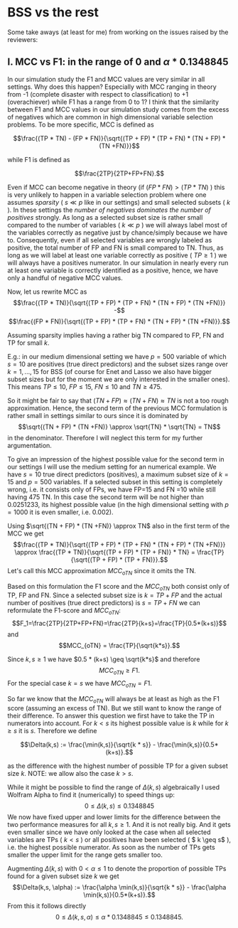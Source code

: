 # BSS vs the rest

Some take aways (at least for me) from working on the issues raised by the reviewers:

## I. MCC vs F1: in the range of $0$ and $\alpha * 0.1348845$
In our simulation study the F1 and MCC values are very similar in all settings. Why does this happen? Especially with MCC ranging in theory from -1 (complete disaster with respect to classification) to +1 (overachiever) while F1 has a range from 0 to 1?
I think that the similarity between F1 and MCC values in our simulation study comes from the excess of negatives which are common in high dimensional variable selection problems. To be more specific, MCC is defined as

$$\frac{(TP * TN) - (FP * FN)}{\sqrt{(TP + FP) * (TP + FN) * (TN + FP) * (TN +FN)}}$$
 	
while F1 is defined as

$$\frac{2TP}{2TP+FP+FN}.$$ 

Even if MCC can become negative in theory (if $(FP * FN)>(TP * TN)$ ) this is very unlikely to happen in a variable selection problem where one assumes *sparsity* ( $s \ll p$ like in our settings) and small selected subsets ( $k$ ). In these settings the *number of negatives dominates the number of positives* strongly. As long as a selected subset size is rather small compared to the number of variables ( $k \ll p$ ) we will always label most of the variables correctly as negative just by chance/simply because we have to. Consequently, even if all selected variables are wrongly labeled as positive, the total number of FP and FN is small compared to TN. Thus, as long as we will label at least one variable correctly as positive ( $TP \geq 1$ ) we will always have a positives numerator. In our simulation in nearly every run at least one variable is correctly identified as a positive, hence, we have only a handful of negative MCC values.

Now, let us rewrite MCC as 
$$\frac{(TP * TN)}{\sqrt{(TP + FP) * (TP + FN) * (TN + FP) * (TN +FN)}} -$$ 
$$\frac{(FP * FN)}{\sqrt{(TP + FP) * (TP + FN) * (TN + FP) * (TN +FN)}}.$$

Assuming sparsity implies having a rather big TN compared to FP, FN and TP for small $k$. 

E.g.: in our medium dimensional setting we have $p=500$ variable of which $s=10$ are positives (true direct predictors) and the subset sizes range over $k=1,...,15$ for BSS (of course for Enet and Lasso we also have bigger subset sizes but for the moment we are only interested in the smaller ones). This means $TP \leq 10$, $FP \leq 15$, $FN \leq 10$ and $TN \geq 475$.

So it might be fair to say that $(TN + FP) \approx (TN +FN) \approx TN$ is not a too rough approximation. Hence, the second term of the previous MCC formulation is rather small in settings similar to ours since it is dominated by 
$$\sqrt{(TN + FP) * (TN +FN)} \approx \sqrt{TN} * \sqrt{TN} = TN$$ 
in the denominator. Therefore I will neglect this term for my further argumentation. 

To give an impression of the highest possible value for the second term in our settings I will use the medium setting for an numerical example. We have $s=10$ true direct predictors (positives), a maximum subset size of $k=15$ and $p=500$ variables. If a selected subset in this setting is completely wrong, i.e. it consists only of FPs, we have FP=15 and FN =10 while still having 475 TN. In this case the second term will be not higher than 0.0251233, its highest possible value (in the high dimensional setting with $p=1000$ it is even smaller, i.e. 0.002).

Using $\sqrt{(TN + FP) * (TN +FN)} \approx TN$ also in the first term of the MCC we get 
$$\frac{(TP * TN)}{\sqrt{(TP + FP) * (TP + FN) * (TN + FP) * (TN +FN)}} \approx \frac{(TP * TN)}{\sqrt{(TP + FP) * (TP + FN)} * TN} = \frac{TP}{\sqrt{(TP + FP) * (TP + FN)}}.$$ 
Let's call this MCC approximation $MCC_{oTN}$ since it omits the TN.

Based on this formulation the F1 score and the $MCC_{oTN}$ both consist only of TP, FP and FN. Since a selected subset size is $k=TP+FP$ and the actual number of positives (true direct predictors) is $s=TP+FN$ we can reformulate the F1-score and $MCC_{oTN}$:
$$F_1=\frac{2TP}{2TP+FP+FN}=\frac{2TP}{k+s}=\frac{TP}{0.5*(k+s)}$$
and
$$MCC_{oTN} = \frac{TP}{\sqrt{k*s}}.$$

Since $k,s \geq 1$ we have $0.5 * (k+s) \geq \sqrt{k*s}$ and therefore 
$$MCC_{oTN} \geq F1.$$ 
For the special case $k=s$ we have $MCC_{oTN} = F1$. 

So far we know that the $MCC_{oTN}$ will always be at least as high as the F1 score (assuming an excess of TN). But we still want to know the range of their difference. To answer this question we first have to take the TP in numerators into account. For $k < s$ its highest possible value is $k$ while for $k \geq s$ it is $s$. Therefore we define

$$\Delta(k,s) := \frac{\min(k,s)}{\sqrt{k * s}} - \frac{\min(k,s)}{0.5*(k+s)}.$$

as the difference with the highest number of possible TP for a given subset size $k$. NOTE: we allow also the case $k>s$.

While it might be possible to find the range of $\Delta(k,s)$ algebraically I used Wolfram Alpha to find it (numerically) to speed things up:  
$$0 \leq \Delta(k,s) \leq 0.1348845$$
We now have fixed upper and lower limits for the difference between the two performance measures for all $k,s \geq 1$. And it is not really big. And it gets even smaller since we have only looked at the case when all selected variables are TPs ( $k < s$ ) or all positives have been selected ( $ k \geq s$ ), i.e. the highest possible numerator. As soon as the number of TPs gets smaller the upper limit for the range gets smaller too.

Augmenting $\Delta(k,s)$ with $0 < \alpha \leq 1$ to denote the proportion of possible TPs found for a given subset size $k$ we get
$$\Delta(k,s, \alpha) := \frac{\alpha \min(k,s)}{\sqrt{k * s}} - \frac{\alpha \min(k,s)}{0.5*(k+s)}.$$
From this it follows directly 
$$0 \leq \Delta(k,s, \alpha) \leq \alpha * 0.1348845 \leq 0.1348845.$$



